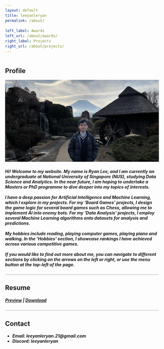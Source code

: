 ```yaml
---
layout: default
title: leeyanleryan
permalink: /about/

left_label: Awards
left_url: /about/awards/
right_label: Projects
right_url: /about/projects/
---
```


<!-- !PAGE CONTENT! -->
<div class="w3-main" style="margin:auto; margin-top:43px; max-width:900px; padding-bottom:20px;" id="pageAbout">
  <section id="profile" class="w3-container">
    <h2><b>Profile</b></h2>
    <img src="/assets/img/mt_fuji.jpg" alt="Mt Fuji">
    <h5>
      Hi! Welcome to my website. My name is Ryan Lee, and I am currently an undergraduate at National University of Singapore (NUS), studying
      Data Science and Analytics. In the near future, I am hoping to undertake a Masters or PhD programme to dive deeper into my topics of interests.
      <br><br>
      I have a deep passion for Artificial Intelligence and Machine Learning, which I explore in my projects. For my 'Board Games' projects, I design the
      game logic for several board games such as Chess, allowing me to implement AI into enemy bots. For my 'Data Analysis' projects, I employ several 
      Machine Learning algorithms onto datasets for analysis and predictions.
      <br><br>
      My hobbies include reading, playing computer games, playing piano and walking. In the 'Hobbies' section, I showcase rankings I have achieved 
      across various competitive games.
      <br><br>
      If you would like to find out more about me, you can navigate to different sections by clicking on the arrows on the left or right, or use the
      menu button at the top-left of the page.
    </h5>
  </section>
  
  <hr style="border:1px solid gray; opacity:0.2">

  <section id="resume" class="w3-container">
    <h2><b>Resume</b></h2>
    <p><h5>
      <a href="/assets/pdf/resume.pdf" target="_blank" rel="noopener noreferrer">Preview</a> |
      <a href="/assets/pdf/resume.pdf" download>Download</a>
    </h5></p>
  </section>

  <hr style="border:1px solid gray; opacity:0.2">

  <section id="contact" class="w3-container">
    <h2><b>Contact</b></h2>
    <ul><h5>
      <li>Email: leeyanleryan.21@gmail.com</li>
      <li>Discord: leeyanleryan</li>
    </h5></ul>
  </section>

  <hr class="hr-hide-1250" style="border:1px solid gray; opacity:0">
</div>
